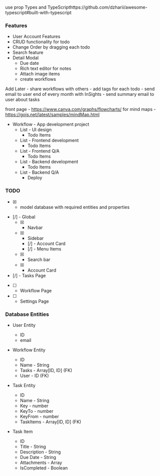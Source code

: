 use prop Types and TypeScripthttps://github.com/dzharii/awesome-typescript#built-with-typescript

### Features

- User Account Features
- CRUD functionality for todo
- Change Order by dragging each todo
- Search feature
- Detail Modal
    - Due date
    - Rich text editor for notes
    - Attach image items
    - create workflows

Add Later
    - share workflows with others
    - add tags for each todo
    - send email to user end of every month with InSights
    - send summary email to user about tasks

front page - https://www.canva.com/graphs/flowcharts/
for mind maps - https://gojs.net/latest/samples/mindMap.html

- Workflow - App development project
  - List - UI design
    - Todo Items
  - List - Frontend development
    - Todo Items
  - List - Frontend Q/A
    - Todo Items
  - List - Backend development
    - Todo Items
  - List - Backend Q/A
    - Deploy

### TODO

- [x] - model database with required entities and properties

- [/] - Global
  - [x] - Navbar
  - [x] - Sidebar
    - [/] - Account Card
    - [/] - Menu Items
  - [x] - Search bar
  - [x] - Account Card
- [/] - Tasks Page
- [ ] - Workflow Page
- [ ] - Settings Page

### Database Entities

- User Entity
  - ID
  - email

- Workflow Entity
  - ID
  - Name - String
  - Tasks - Array[ID, ID] (FK)
  - User - ID (FK)

- Task Entity
  - ID
  - Name - String
  - Key - number
  - KeyTo - number
  - KeyFrom - number
  - TaskItems - Array[ID, ID] (FK)

- Task Item
  - ID
  - Title - String
  - Description - String
  - Due Date - String
  - Attachments - Array
  - IsCompleted - Boolean